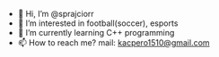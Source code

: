 - 👋 Hi, I’m @sprajciorr
- 👀 I’m interested in football(soccer), esports
- 🌱 I’m currently learning C++ programming
- 📫 How to reach me? mail: kacpero1510@gmail.com

<!---
sprajciorr/sprajciorr is a ✨ special ✨ repository because its `README.md` (this file) appears on your GitHub profile.
You can click the Preview link to take a look at your changes.
--->
